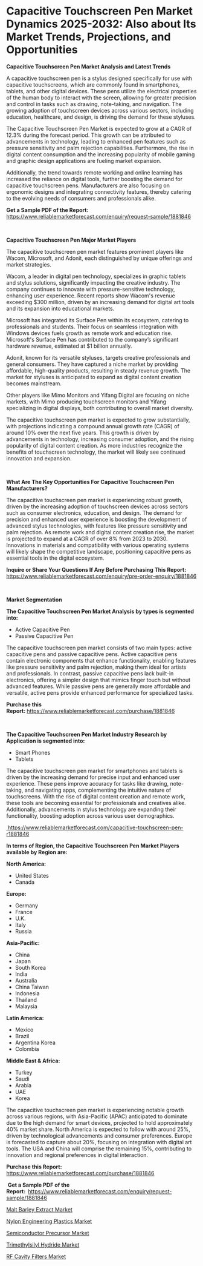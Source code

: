 <p><h1>Capacitive Touchscreen Pen Market Dynamics 2025-2032: Also about Its Market Trends, Projections, and Opportunities</h1></p><p><strong>Capacitive Touchscreen Pen Market Analysis and Latest Trends</strong></p>
<p><p>A capacitive touchscreen pen is a stylus designed specifically for use with capacitive touchscreens, which are commonly found in smartphones, tablets, and other digital devices. These pens utilize the electrical properties of the human body to interact with the screen, allowing for greater precision and control in tasks such as drawing, note-taking, and navigation. The growing adoption of touchscreen devices across various sectors, including education, healthcare, and design, is driving the demand for these styluses.</p><p>The Capacitive Touchscreen Pen Market is expected to grow at a CAGR of 12.3% during the forecast period. This growth can be attributed to advancements in technology, leading to enhanced pen features such as pressure sensitivity and palm rejection capabilities. Furthermore, the rise in digital content consumption and the increasing popularity of mobile gaming and graphic design applications are fueling market expansion. </p><p>Additionally, the trend towards remote working and online learning has increased the reliance on digital tools, further boosting the demand for capacitive touchscreen pens. Manufacturers are also focusing on ergonomic designs and integrating connectivity features, thereby catering to the evolving needs of consumers and professionals alike.</p></p>
<p><strong>Get a Sample PDF of the Report:&nbsp;</strong> <a href="https://www.reliablemarketforecast.com/enquiry/request-sample/1881846?utm_campaign=1110&utm_medium=2&utm_source=Github&utm_content=ia&utm_term=06032025&utm_id=capacitive-touchscreen-pen">https://www.reliablemarketforecast.com/enquiry/request-sample/1881846</a></p>
<p>&nbsp;</p>
<p><strong>Capacitive Touchscreen Pen Major Market Players</strong></p>
<p><p>The capacitive touchscreen pen market features prominent players like Wacom, Microsoft, and Adonit, each distinguished by unique offerings and market strategies. </p><p>Wacom, a leader in digital pen technology, specializes in graphic tablets and stylus solutions, significantly impacting the creative industry. The company continues to innovate with pressure-sensitive technology, enhancing user experience. Recent reports show Wacom's revenue exceeding $300 million, driven by an increasing demand for digital art tools and its expansion into educational markets.</p><p>Microsoft has integrated its Surface Pen within its ecosystem, catering to professionals and students. Their focus on seamless integration with Windows devices fuels growth as remote work and education rise. Microsoft's Surface Pen has contributed to the company’s significant hardware revenue, estimated at $1 billion annually.</p><p>Adonit, known for its versatile styluses, targets creative professionals and general consumers. They have captured a niche market by providing affordable, high-quality products, resulting in steady revenue growth. The market for styluses is anticipated to expand as digital content creation becomes mainstream.</p><p>Other players like Mimo Monitors and Yifang Digital are focusing on niche markets, with Mimo producing touchscreen monitors and Yifang specializing in digital displays, both contributing to overall market diversity.</p><p>The capacitive touchscreen pen market is expected to grow substantially, with projections indicating a compound annual growth rate (CAGR) of around 10% over the next five years. This growth is driven by advancements in technology, increasing consumer adoption, and the rising popularity of digital content creation. As more industries recognize the benefits of touchscreen technology, the market will likely see continued innovation and expansion.</p></p>
<p>&nbsp;</p>
<p><strong>What Are The Key Opportunities For Capacitive Touchscreen Pen Manufacturers?</strong></p>
<p><p>The capacitive touchscreen pen market is experiencing robust growth, driven by the increasing adoption of touchscreen devices across sectors such as consumer electronics, education, and design. The demand for precision and enhanced user experience is boosting the development of advanced stylus technologies, with features like pressure sensitivity and palm rejection. As remote work and digital content creation rise, the market is projected to expand at a CAGR of over 8% from 2023 to 2030. Innovations in materials and compatibility with various operating systems will likely shape the competitive landscape, positioning capacitive pens as essential tools in the digital ecosystem.</p></p>
<p><strong>Inquire or Share Your Questions If Any Before Purchasing This Report:</strong> <a href="https://www.reliablemarketforecast.com/enquiry/pre-order-enquiry/1881846?utm_campaign=1110&utm_medium=2&utm_source=Github&utm_content=ia&utm_term=06032025&utm_id=capacitive-touchscreen-pen">https://www.reliablemarketforecast.com/enquiry/pre-order-enquiry/1881846</a></p>
<p>&nbsp;</p>
<p><strong>Market Segmentation</strong></p>
<p><strong>The Capacitive Touchscreen Pen Market Analysis by types is segmented into:</strong></p>
<p><ul><li>Active Capacitive Pen</li><li>Passive Capacitive Pen</li></ul></p>
<p><p>The capacitive touchscreen pen market consists of two main types: active capacitive pens and passive capacitive pens. Active capacitive pens contain electronic components that enhance functionality, enabling features like pressure sensitivity and palm rejection, making them ideal for artists and professionals. In contrast, passive capacitive pens lack built-in electronics, offering a simpler design that mimics finger touch but without advanced features. While passive pens are generally more affordable and versatile, active pens provide enhanced performance for specialized tasks.</p></p>
<p><strong>Purchase this Report:&nbsp;</strong><a href="https://www.reliablemarketforecast.com/purchase/1881846?utm_campaign=1110&utm_medium=2&utm_source=Github&utm_content=ia&utm_term=06032025&utm_id=capacitive-touchscreen-pen">https://www.reliablemarketforecast.com/purchase/1881846</a></p>
<p>&nbsp;</p>
<p><strong>The Capacitive Touchscreen Pen Market Industry Research by Application is segmented into:</strong></p>
<p><ul><li>Smart Phones</li><li>Tablets</li></ul></p>
<p><p>The capacitive touchscreen pen market for smartphones and tablets is driven by the increasing demand for precise input and enhanced user experience. These pens improve accuracy for tasks like drawing, note-taking, and navigating apps, complementing the intuitive nature of touchscreens. With the rise of digital content creation and remote work, these tools are becoming essential for professionals and creatives alike. Additionally, advancements in stylus technology are expanding their functionality, boosting adoption across various user demographics.</p></p>
<p><a href="https://www.reliablemarketforecast.com/capacitive-touchscreen-pen-r1881846?utm_campaign=1110&utm_medium=2&utm_source=Github&utm_content=ia&utm_term=06032025&utm_id=capacitive-touchscreen-pen">&nbsp;https://www.reliablemarketforecast.com/capacitive-touchscreen-pen-r1881846</a></p>
<p><strong>In terms of Region, the Capacitive Touchscreen Pen Market Players available by Region are:</strong></p>
<p>
    <p> <strong> North America: </strong>
        <ul>
            <li>United States</li>
            <li>Canada</li>
        </ul>
        </p> 
    <p> <strong> Europe: </strong>
        <ul>
            <li>Germany</li>
            <li>France</li>
            <li>U.K.</li>
            <li>Italy</li>
            <li>Russia</li>
        </ul>
        </p> 
    <p> <strong> Asia-Pacific: </strong>
        <ul>
            <li>China</li>
            <li>Japan</li>
            <li>South Korea</li>
            <li>India</li>
            <li>Australia</li>
            <li>China Taiwan</li>
            <li>Indonesia</li>
            <li>Thailand</li>
            <li>Malaysia</li>
        </ul>
        </p> 
    <p> <strong> Latin America: </strong>
        <ul>
            <li>Mexico</li>
            <li>Brazil</li>
            <li>Argentina Korea</li>
            <li>Colombia</li>
        </ul>
        </p> 
    <p> <strong> Middle East & Africa: </strong>
        <ul>
            <li>Turkey</li>
            <li>Saudi</li>
            <li>Arabia</li>
            <li>UAE</li>
            <li>Korea</li>
        </ul>
    </p>
    </p>
<p><p>The capacitive touchscreen pen market is experiencing notable growth across various regions, with Asia-Pacific (APAC) anticipated to dominate due to the high demand for smart devices, projected to hold approximately 40% market share. North America is expected to follow with around 25%, driven by technological advancements and consumer preferences. Europe is forecasted to capture about 20%, focusing on integration with digital art tools. The USA and China will comprise the remaining 15%, contributing to innovation and regional preferences in digital interaction.</p></p>
<p><strong>Purchase this Report: </strong><a href="https://www.reliablemarketforecast.com/purchase/1881846?utm_campaign=1110&utm_medium=2&utm_source=Github&utm_content=ia&utm_term=06032025&utm_id=capacitive-touchscreen-pen">https://www.reliablemarketforecast.com/purchase/1881846</a></p>
<p>&nbsp;<strong>Get a Sample PDF of the Report:&nbsp;&nbsp;</strong><a href="https://www.reliablemarketforecast.com/enquiry/request-sample/1881846?utm_campaign=1110&utm_medium=2&utm_source=Github&utm_content=ia&utm_term=06032025&utm_id=capacitive-touchscreen-pen">https://www.reliablemarketforecast.com/enquiry/request-sample/1881846</a></p>
<p><strong></strong></p>
<p><p><a href="https://github.com/ikokwuihepa/Market-Research-Report-List-1/blob/main/malt-barley-extract-market.md?utm_campaign=1110&utm_medium=2&utm_source=Github&utm_content=ia&utm_term=06032025&utm_id=capacitive-touchscreen-pen">Malt Barley Extract Market</a></p><p><a href="https://github.com/kumadenthela/Market-Research-Report-List-1/blob/main/nylon-engineering-plastics-market.md?utm_campaign=1110&utm_medium=2&utm_source=Github&utm_content=ia&utm_term=06032025&utm_id=capacitive-touchscreen-pen">Nylon Engineering Plastics Market</a></p><p><a href="https://github.com/vaeilabin/Market-Research-Report-List-1/blob/main/semiconductor-precursor-market.md?utm_campaign=1110&utm_medium=2&utm_source=Github&utm_content=ia&utm_term=06032025&utm_id=capacitive-touchscreen-pen">Semiconductor Precursor Market</a></p><p><a href="https://github.com/alekitanis/Market-Research-Report-List-1/blob/main/trimethylsilyl-hydride-market.md?utm_campaign=1110&utm_medium=2&utm_source=Github&utm_content=ia&utm_term=06032025&utm_id=capacitive-touchscreen-pen">Trimethylsilyl Hydride Market</a></p><p><a href="https://github.com/WillieWoodard/Market-Research-Report-List-7/blob/main/rf-cavity-filters-market.md?utm_campaign=1110&utm_medium=2&utm_source=Github&utm_content=ia&utm_term=06032025&utm_id=capacitive-touchscreen-pen">RF Cavity Filters Market</a></p></p>